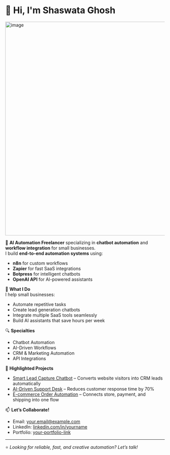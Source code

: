 # 👋 Hi, I'm Shaswata Ghosh

<img width="890" height="675" alt="image" src="https://github.com/user-attachments/assets/810a3aa2-e098-4661-b136-efe6d1ed07cc" />


🚀 **AI Automation Freelancer** specializing in **chatbot automation** and **workflow integration** for small businesses.  
I build **end-to-end automation systems** using:
- **n8n** for custom workflows  
- **Zapier** for fast SaaS integrations  
- **Botpress** for intelligent chatbots  
- **OpenAI API** for AI-powered assistants  

💼 **What I Do**  
I help small businesses:
- Automate repetitive tasks  
- Create lead generation chatbots  
- Integrate multiple SaaS tools seamlessly  
- Build AI assistants that save hours per week  

🔍 **Specialties**
- Chatbot Automation  
- AI-Driven Workflows  
- CRM & Marketing Automation  
- API Integrations  

📌 **Highlighted Projects**
- [Smart Lead Capture Chatbot](#) – Converts website visitors into CRM leads automatically  
- [AI-Driven Support Desk](#) – Reduces customer response time by 70%  
- [E-commerce Order Automation](#) – Connects store, payment, and shipping into one flow  

📫 **Let’s Collaborate!**  
- Email: your.email@example.com  
- LinkedIn: [linkedin.com/in/yourname](#)  
- Portfolio: [your-portfolio-link](#)  

---
⭐ *Looking for reliable, fast, and creative automation? Let’s talk!*  

